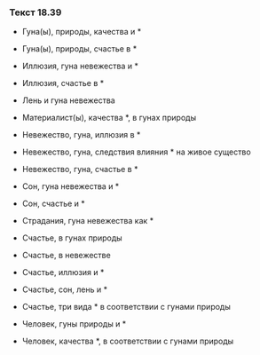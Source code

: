### Текст 18.39

- Гуна(ы), природы, качества и *

- Гуна(ы), природы, счастье в *

- Иллюзия, гуна невежества и *

- Иллюзия, счастье в *

- Лень и гуна невежества

- Материалист(ы), качества *, в гунах природы

- Невежество, гуна, иллюзия в *

- Невежество, гуна, следствия влияния * на живое существо

- Невежество, гуна, счастье в *

- Сон, гуна невежества и *

- Сон, счастье и *

- Страдания, гуна невежества как *

- Счастье, в гунах природы

- Счастье, в невежестве

- Счастье, иллюзия и *

- Счастье, сон, лень и *

- Счастье, три вида * в соответствии с гунами природы

- Человек, гуны природы и *

- Человек, качества *, в соответствии с гунами природы
	
